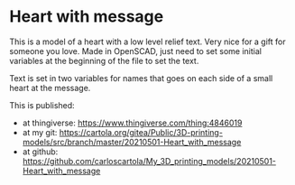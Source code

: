 # Heart with message

This is a model of a heart with a low level relief text. Very nice for a gift
for someone you love. Made in OpenSCAD, just need to set some initial variables
at the beginning of the file to set the text.

Text is set in two variables for names that goes on each side of a small heart
at the message.

This is published:
- at thingiverse: https://www.thingiverse.com/thing:4846019
- at my git: https://cartola.org/gitea/Public/3D-printing-models/src/branch/master/20210501-Heart_with_message
- at github: https://github.com/carloscartola/My_3D_printing_models/20210501-Heart_with_message
